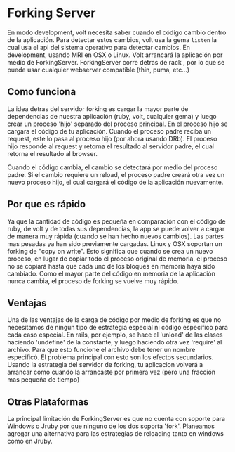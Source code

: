 # Forking Server

En modo development, volt necesita saber cuando el código cambio dentro de la aplicación. Para
detectar estos cambios, volt usa la gema ```listen``` la cual usa el api del sistema operativo para
detectar cambios. En development, usando MRI en OSX o Linux. Volt arrancará la aplicación por
medio de ForkingServer. ForkingServer corre detras de rack , por lo que se puede
usar cualquier webserver compatible (thin, puma, etc...)

## Como funciona

La idea detras del servidor forking es cargar la mayor parte de dependencias de nuestra aplicación (ruby,
volt, cualquier gema) y luego crear un proceso 'hijo' separado del proceso principal. En el proceso hijo se
cargara el código de tu aplicación. Cuando el proceso padre reciba un request, este lo pasa al
proceso hijo (por ahora usando DRb). El proceso hijo responde al request y retorna el resultado al
servidor padre, el cual retorna el resultado al browser.

Cuando el código cambia, el cambio se detectará por medio del proceso padre. Si el cambio requiere un reload,
el proceso padre creará otra vez un nuevo proceso hijo, el cual cargará el código de la aplicación nuevamente.

## Por que es rápido

Ya que la cantidad de código es pequeña en comparación con el código de ruby, de volt y de todas sus dependencias, la
app se puede volver a cargar de manera muy rápida (cuando se han hecho nuevos cambios). Las partes mas pesadas ya han sido previamente
cargadas. Linux y OSX soportan un forking de "copy on write". Esto significa que cuando se crea un nuevo proceso, en lugar
de copiar todo el proceso original de memoria, el proceso no se copiará hasta que cada uno de los bloques en memoria haya
sido cambiado. Como el mayor parte del código en memoria de la aplicación nunca cambia, el proceso de forking se vuelve
muy rápido.

## Ventajas

Una de las ventajas de la carga de código por medio de forking es que no necesitamos de ningun tipo de estrategia especial ni código
específico para cada caso especial. En rails, por ejemplo, se hace el 'unload' de las clases haciendo 'undefine' de la constante, y
luego haciendo otra vez 'require' al archivo. Para que esto funcione el archivo debe tener un nombre especificó. El problema
principal con esto son los efectos secundarios. Usando la estrategia del servidor de forking, tu aplicacion volverá a arrancar como
cuando la arrancaste por primera vez (pero una fracción mas pequeña de tiempo)

## Otras Plataformas

La principal limitación de ForkingServer es que no cuenta con soporte para Windows o Jruby por que ninguno de los dos soporta
'fork'. Planeamos agregar una alternativa para las estrategias de reloading tanto en windows como en Jruby.
